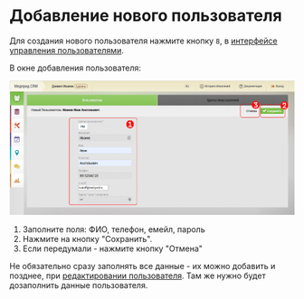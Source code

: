 # Добавление нового пользователя

Для создания нового пользователя нажмите кнопку `8`, в [интерфейсе управления пользователями](accounts-user.html).

В окне добавления пользователя:

![](../images/accounts-user-add.png)

1. Заполните поля: ФИО, телефон, емейл, пароль
2. Нажмите на кнопку "Сохранить".
3. Если передумали - нажмите кнопку "Отмена"

Не обязательно сразу заполнять все данные - их можно добавить и позднее, при [редактировании пользователя](accounts-user-edit.html).
Там же нужно будет дозаполнить данные пользователя.
